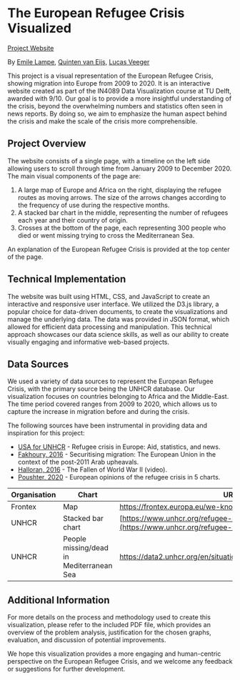 # The European Refugee Crisis Visualized

[Project Website](https://emilelampe.github.io/european-refugee-crisis-visualization/)

By [Emile Lampe](https://emilelampe.github.io), [Quinten van Eijs,](https://github.com/quintene) [Lucas Veeger](https://github.com/LucasVeeger)

This project is a visual representation of the European Refugee Crisis, showing migration into Europe from 2009 to 2020. It is an interactive website created as part of the IN4089 Data Visualization course at TU Delft, awarded with 9/10. Our goal is to provide a more insightful understanding of the crisis, beyond the overwhelming numbers and statistics often seen in news reports. By doing so, we aim to emphasize the human aspect behind the crisis and make the scale of the crisis more comprehensible.

## Project Overview

The website consists of a single page, with a timeline on the left side allowing users to scroll through time from January 2009 to December 2020. The main visual components of the page are:

1. A large map of Europe and Africa on the right, displaying the refugee routes as moving arrows. The size of the arrows changes according to the frequency of use during the respective months.
2. A stacked bar chart in the middle, representing the number of refugees each year and their country of origin.
3. Crosses at the bottom of the page, each representing 300 people who died or went missing trying to cross the Mediterranean Sea.

An explanation of the European Refugee Crisis is provided at the top center of the page.

## Technical Implementation

The website was built using HTML, CSS, and JavaScript to create an interactive and responsive user interface. We utilized the D3.js library, a popular choice for data-driven documents, to create the visualizations and manage the underlying data. The data was provided in JSON format, which allowed for efficient data processing and manipulation. This technical approach showcases our data science skills, as well as our ability to create visually engaging and informative web-based projects.

## Data Sources

We used a variety of data sources to represent the European Refugee Crisis, with the primary source being the UNHCR database. Our visualization focuses on countries belonging to Africa and the Middle-East. The time period covered ranges from 2009 to 2020, which allows us to capture the increase in migration before and during the crisis.

The following sources have been instrumental in providing data and inspiration for this project:

- [USA for UNHCR](https://www.unrefugees.org/emergencies/refugee-crisis-in-europe/) - Refugee crisis in Europe: Aid, statistics, and news.
- [Fakhoury, 2016](https://doi.org/10.1080/03932729.2016.1245463) - Securitising migration: The European Union in the context of the post-2011 Arab upheavals.
- [Halloran, 2016](https://youtu.be/DwKPFT-RioU) - The Fallen of World War II (video).
- [Poushter, 2020](https://www.pewresearch.org/fact-tank/2016/09/16/european-opinions-of-the-refugee-crisis-in-5-charts/) - European opinions of the refugee crisis in 5 charts.

| **Organisation** | **Chart**                                | **URL**                                                      |
| ---------------- | ---------------------------------------- | ------------------------------------------------------------ |
| Frontex          | Map                                      | https://frontex.europa.eu/we-know/migratory-map/             |
| UNHCR            | Stacked bar chart                        | [https://www.unhcr.org/refugee-statistics/](https://www.unhcr.org/refugee-statistics/) |
| UNHCR            | People missing/dead in Mediterranean Sea | https://data2.unhcr.org/en/situations/mediterranean/location/676 |

## Additional Information

For more details on the process and methodology used to create this visualization, please refer to the included PDF file, which provides an overview of the problem analysis, justification for the chosen graphs, evaluation, and discussion of potential improvements.

We hope this visualization provides a more engaging and human-centric perspective on the European Refugee Crisis, and we welcome any feedback or suggestions for further development.